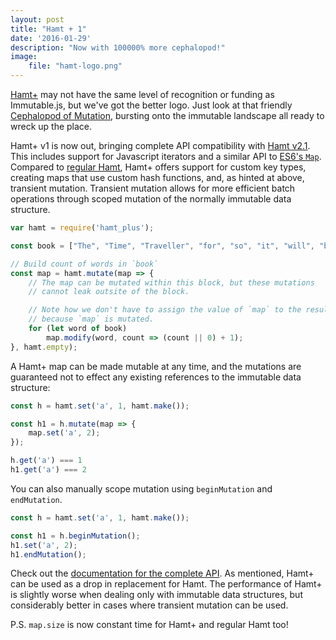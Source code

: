 ```yaml
---
layout: post
title: "Hamt + 1"
date: '2016-01-29'
description: "Now with 100000% more cephalopod!"
image:
    file: "hamt-logo.png"
---
```


[Hamt+][src] may not have the same level of recognition or funding as Immutable.js, but we've got the better logo. Just look at that friendly [Cephalopod of Mutation](/the-lispers-in-the-darkness/), bursting onto the immutable landscape all ready to wreck up the place.

Hamt+ v1 is now out, bringing complete API compatibility with [Hamt v2.1][hamt]. This includes support for Javascript iterators and a similar API to [ES6's `Map`][map]. Compared to [regular Hamt][hamt], Hamt+ offers support for custom key types, creating maps that use custom hash functions, and, as hinted at above, transient mutation. Transient mutation allows for more efficient batch operations through scoped mutation of the normally immutable data structure.

```js
var hamt = require('hamt_plus');

const book = ["The", "Time", "Traveller", "for", "so", "it", "will", "be", "convenient", "to", "speak", "of", "him", ...];

// Build count of words in `book`
const map = hamt.mutate(map => {
    // The map can be mutated within this block, but these mutations
    // cannot leak outsite of the block.

    // Note how we don't have to assign the value of `map` to the result
    // because `map` is mutated.
    for (let word of book)
        map.modify(word, count => (count || 0) + 1);
}, hamt.empty);
``` 

A Hamt+ map can be made mutable at any time, and the mutations are guaranteed not to effect any existing references to the immutable data structure:

```js
const h = hamt.set('a', 1, hamt.make());

const h1 = h.mutate(map => {
    map.set('a', 2);
});

h.get('a') === 1
h1.get('a') === 2
```

You can also manually scope mutation using `beginMutation` and `endMutation`.

```js
const h = hamt.set('a', 1, hamt.make());

const h1 = h.beginMutation();
h1.set('a', 2);
h1.endMutation();
```

Check out the [documentation for the complete API][documentation]. As mentioned, Hamt+ can be used as a drop in replacement for Hamt. The performance of Hamt+ is slightly worse when dealing only with immutable data structures, but considerably better in cases where transient mutation can be used.

P.S. `map.size` is now constant time for Hamt+ and regular Hamt too!


[hamt]: https://github.com/mattbierner/hamt

[documentation]: https://github.com/mattbierner/hamt_plus#api
[src]: https://github.com/mattbierner/hamt_plus


[map]: https://developer.mozilla.org/en-US/docs/Web/JavaScript/Reference/Global_Objects/Map